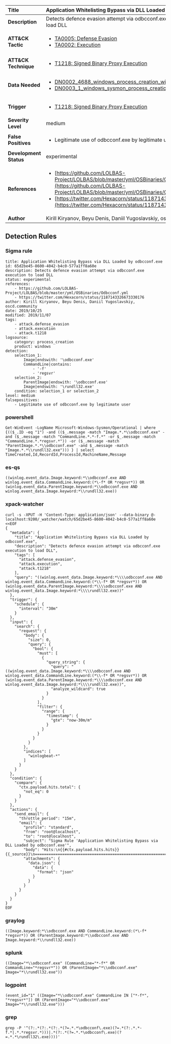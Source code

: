 | Title                    | Application Whitelisting Bypass via DLL Loaded by odbcconf.exe       |
|:-------------------------|:------------------|
| **Description**          | Detects defence evasion attempt via odbcconf.exe execution to load DLL |
| **ATT&amp;CK Tactic**    |  <ul><li>[TA0005: Defense Evasion](https://attack.mitre.org/tactics/TA0005)</li><li>[TA0002: Execution](https://attack.mitre.org/tactics/TA0002)</li></ul>  |
| **ATT&amp;CK Technique** | <ul><li>[T1218: Signed Binary Proxy Execution](https://attack.mitre.org/techniques/T1218)</li></ul>  |
| **Data Needed**          | <ul><li>[DN0002_4688_windows_process_creation_with_commandline](../Data_Needed/DN0002_4688_windows_process_creation_with_commandline.md)</li><li>[DN0003_1_windows_sysmon_process_creation](../Data_Needed/DN0003_1_windows_sysmon_process_creation.md)</li></ul>  |
| **Trigger**              | <ul><li>[T1218: Signed Binary Proxy Execution](../Triggers/T1218.md)</li></ul>  |
| **Severity Level**       | medium |
| **False Positives**      | <ul><li>Legitimate use of odbcconf.exe by legitimate user</li></ul>  |
| **Development Status**   | experimental |
| **References**           | <ul><li>[https://github.com/LOLBAS-Project/LOLBAS/blob/master/yml/OSBinaries/Odbcconf.yml](https://github.com/LOLBAS-Project/LOLBAS/blob/master/yml/OSBinaries/Odbcconf.yml)</li><li>[https://twitter.com/Hexacorn/status/1187143326673330176](https://twitter.com/Hexacorn/status/1187143326673330176)</li></ul>  |
| **Author**               | Kirill Kiryanov, Beyu Denis, Daniil Yugoslavskiy, oscd.community |


## Detection Rules

### Sigma rule

```
title: Application Whitelisting Bypass via DLL Loaded by odbcconf.exe
id: 65d2be45-8600-4042-b4c0-577a1ff8a60e
description: Detects defence evasion attempt via odbcconf.exe execution to load DLL
status: experimental
references:
    - https://github.com/LOLBAS-Project/LOLBAS/blob/master/yml/OSBinaries/Odbcconf.yml
    - https://twitter.com/Hexacorn/status/1187143326673330176
author: Kirill Kiryanov, Beyu Denis, Daniil Yugoslavskiy, oscd.community
date: 2019/10/25
modified: 2019/11/07
tags:
    - attack.defense_evasion
    - attack.execution
    - attack.t1218
logsource:
    category: process_creation
    product: windows
detection:
    selection_1:
        Image|endswith: '\odbcconf.exe'
        CommandLine|contains:
            - '-f'
            - 'regsvr'
    selection_2:
        ParentImage|endswith: '\odbcconf.exe'
        Image|endswith: '\rundll32.exe'
    condition: selection_1 or selection_2
level: medium
falsepositives:
    - Legitimate use of odbcconf.exe by legitimate user

```





### powershell
    
```
Get-WinEvent -LogName Microsoft-Windows-Sysmon/Operational | where {(($_.ID -eq "1") -and (($_.message -match "Image.*.*\\odbcconf.exe" -and ($_.message -match "CommandLine.*.*-f.*" -or $_.message -match "CommandLine.*.*regsvr.*")) -or ($_.message -match "ParentImage.*.*\\odbcconf.exe" -and $_.message -match "Image.*.*\\rundll32.exe"))) } | select TimeCreated,Id,RecordId,ProcessId,MachineName,Message
```


### es-qs
    
```
((winlog.event_data.Image.keyword:*\\odbcconf.exe AND winlog.event_data.CommandLine.keyword:(*\-f* OR *regsvr*)) OR (winlog.event_data.ParentImage.keyword:*\\odbcconf.exe AND winlog.event_data.Image.keyword:*\\rundll32.exe))
```


### xpack-watcher
    
```
curl -s -XPUT -H 'Content-Type: application/json' --data-binary @- localhost:9200/_watcher/watch/65d2be45-8600-4042-b4c0-577a1ff8a60e <<EOF
{
  "metadata": {
    "title": "Application Whitelisting Bypass via DLL Loaded by odbcconf.exe",
    "description": "Detects defence evasion attempt via odbcconf.exe execution to load DLL",
    "tags": [
      "attack.defense_evasion",
      "attack.execution",
      "attack.t1218"
    ],
    "query": "((winlog.event_data.Image.keyword:*\\\\odbcconf.exe AND winlog.event_data.CommandLine.keyword:(*\\-f* OR *regsvr*)) OR (winlog.event_data.ParentImage.keyword:*\\\\odbcconf.exe AND winlog.event_data.Image.keyword:*\\\\rundll32.exe))"
  },
  "trigger": {
    "schedule": {
      "interval": "30m"
    }
  },
  "input": {
    "search": {
      "request": {
        "body": {
          "size": 0,
          "query": {
            "bool": {
              "must": [
                {
                  "query_string": {
                    "query": "((winlog.event_data.Image.keyword:*\\\\odbcconf.exe AND winlog.event_data.CommandLine.keyword:(*\\-f* OR *regsvr*)) OR (winlog.event_data.ParentImage.keyword:*\\\\odbcconf.exe AND winlog.event_data.Image.keyword:*\\\\rundll32.exe))",
                    "analyze_wildcard": true
                  }
                }
              ],
              "filter": {
                "range": {
                  "timestamp": {
                    "gte": "now-30m/m"
                  }
                }
              }
            }
          }
        },
        "indices": [
          "winlogbeat-*"
        ]
      }
    }
  },
  "condition": {
    "compare": {
      "ctx.payload.hits.total": {
        "not_eq": 0
      }
    }
  },
  "actions": {
    "send_email": {
      "throttle_period": "15m",
      "email": {
        "profile": "standard",
        "from": "root@localhost",
        "to": "root@localhost",
        "subject": "Sigma Rule 'Application Whitelisting Bypass via DLL Loaded by odbcconf.exe'",
        "body": "Hits:\n{{#ctx.payload.hits.hits}}{{_source}}\n================================================================================\n{{/ctx.payload.hits.hits}}",
        "attachments": {
          "data.json": {
            "data": {
              "format": "json"
            }
          }
        }
      }
    }
  }
}
EOF

```


### graylog
    
```
((Image.keyword:*\\odbcconf.exe AND CommandLine.keyword:(*\-f* *regsvr*)) OR (ParentImage.keyword:*\\odbcconf.exe AND Image.keyword:*\\rundll32.exe))
```


### splunk
    
```
((Image="*\\odbcconf.exe" (CommandLine="*-f*" OR CommandLine="*regsvr*")) OR (ParentImage="*\\odbcconf.exe" Image="*\\rundll32.exe"))
```


### logpoint
    
```
(event_id="1" ((Image="*\\odbcconf.exe" CommandLine IN ["*-f*", "*regsvr*"]) OR (ParentImage="*\\odbcconf.exe" Image="*\\rundll32.exe")))
```


### grep
    
```
grep -P '^(?:.*(?:.*(?:.*(?=.*.*\odbcconf\.exe)(?=.*(?:.*.*-f.*|.*.*regsvr.*)))|.*(?:.*(?=.*.*\odbcconf\.exe)(?=.*.*\rundll32\.exe))))'
```



